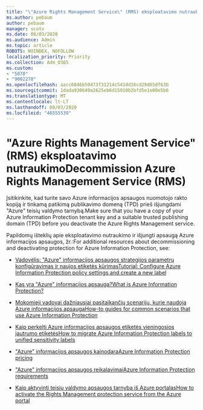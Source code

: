 ```yaml
---
title: "\"Azure Rights Management Service\" (RMS) eksploatavimo nutraukimo"
ms.author: pebaum
author: pebaum
manager: scotv
ms.date: 08/03/2020
ms.audience: Admin
ms.topic: article
ROBOTS: NOINDEX, NOFOLLOW
localization_priority: Priority
ms.collection: Adm_O365
ms.custom:
- "5070"
- "9002278"
ms.openlocfilehash: aacc6846b50473f31214c541dd16cd29d65df63b
ms.sourcegitcommit: 1dada930649a2625eb6d15910b2bfd5e1e00e5b6
ms.translationtype: MT
ms.contentlocale: lt-LT
ms.lasthandoff: 08/03/2020
ms.locfileid: "46555539"
---
```

# <a name="decommission-azure-rights-management-service-rms"></a><span data-ttu-id="0819f-102">"Azure Rights Management Service" (RMS) eksploatavimo nutraukimo</span><span class="sxs-lookup"><span data-stu-id="0819f-102">Decommission Azure Rights Management Service (RMS)</span></span>

<span data-ttu-id="0819f-103">Įsitikinkite, kad turite savo Azure informacijos apsaugos nuomotojo rakto kopiją ir tinkamą patikimą publikavimo domeną (TPD) prieš išjungdami "Azure" teisių valdymo tarnybą.</span><span class="sxs-lookup"><span data-stu-id="0819f-103">Make sure that you have a copy of your Azure Information Protection tenant key and a suitable trusted publishing domain (TPD) before you deactivate the Azure Rights Management service.</span></span>

<span data-ttu-id="0819f-104">Papildomų išteklių apie eksploatavimo nutraukimo ir išjungti apsaugą Azure informacijos apsaugos, žr.:</span><span class="sxs-lookup"><span data-stu-id="0819f-104">For additional resources about decommissioning and deactivating protection for Azure Information Protection, see:</span></span>

- [<span data-ttu-id="0819f-105">Vadovėlis: "Azure" informacijos apsaugos strategijos parametrų konfigūravimas ir naujos etiketės kūrimas</span><span class="sxs-lookup"><span data-stu-id="0819f-105">Tutorial: Configure Azure Information Protection policy settings and create a new label</span></span>](https://docs.microsoft.com/azure/information-protection/get-started/infoprotect-quick-start-tutorial)
- [<span data-ttu-id="0819f-106">Kas yra "Azure" informacijos apsauga?</span><span class="sxs-lookup"><span data-stu-id="0819f-106">What is Azure Information Protection?</span></span>](https://docs.microsoft.com/azure/information-protection/what-is-information-protection)
- [<span data-ttu-id="0819f-107">Mokomieji vadovai dažniausiai pasitaikančių scenarijų, kurie naudoja Azure informacijos apsauga</span><span class="sxs-lookup"><span data-stu-id="0819f-107">How-to guides for common scenarios that use Azure Information Protection</span></span>](https://docs.microsoft.com/azure/information-protection/how-to-guides)  
    
- [<span data-ttu-id="0819f-108">Kaip perkelti Azure informacijos apsaugos etiketės vieningosios jautrumo etiketės</span><span class="sxs-lookup"><span data-stu-id="0819f-108">How to migrate Azure Information Protection labels to unified sensitivity labels</span></span>](https://docs.microsoft.com/azure/information-protection/configure-policy-migrate-labels)  
    
- [<span data-ttu-id="0819f-109">"Azure" informacijos apsaugos kainodara</span><span class="sxs-lookup"><span data-stu-id="0819f-109">Azure Information Protection pricing</span></span>](https://azure.microsoft.com/pricing/details/information-protection)  
    
- [<span data-ttu-id="0819f-110">"Azure" informacijos apsaugos reikalavimai</span><span class="sxs-lookup"><span data-stu-id="0819f-110">Azure Information Protection requirements</span></span>](https://docs.microsoft.com/azure/information-protection/get-started/requirements)  
    
- [<span data-ttu-id="0819f-111">Kaip aktyvinti teisių valdymo apsaugos tarnyba iš Azure portalas</span><span class="sxs-lookup"><span data-stu-id="0819f-111">How to activate the Rights Management protection service from the Azure portal</span></span>](https://docs.microsoft.com/azure/information-protection/deploy-use/activate-azure)